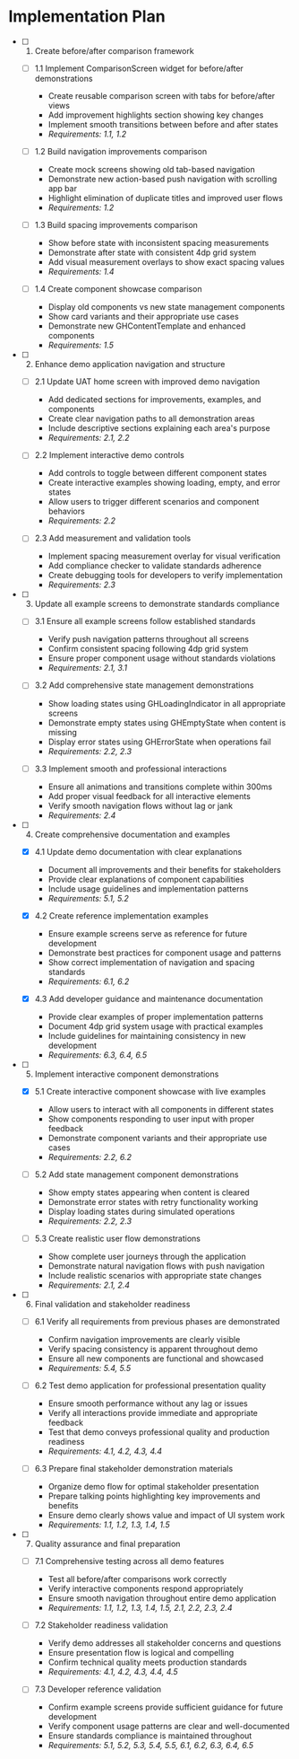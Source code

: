 # Implementation Plan

- [ ] 1. Create before/after comparison framework
  - [ ] 1.1 Implement ComparisonScreen widget for before/after demonstrations
    - Create reusable comparison screen with tabs for before/after views
    - Add improvement highlights section showing key changes
    - Implement smooth transitions between before and after states
    - _Requirements: 1.1, 1.2_
  
  - [ ] 1.2 Build navigation improvements comparison
    - Create mock screens showing old tab-based navigation
    - Demonstrate new action-based push navigation with scrolling app bar
    - Highlight elimination of duplicate titles and improved user flows
    - _Requirements: 1.2_
  
  - [ ] 1.3 Build spacing improvements comparison
    - Show before state with inconsistent spacing measurements
    - Demonstrate after state with consistent 4dp grid system
    - Add visual measurement overlays to show exact spacing values
    - _Requirements: 1.4_
  
  - [ ] 1.4 Create component showcase comparison
    - Display old components vs new state management components
    - Show card variants and their appropriate use cases
    - Demonstrate new GHContentTemplate and enhanced components
    - _Requirements: 1.5_

- [ ] 2. Enhance demo application navigation and structure
  - [ ] 2.1 Update UAT home screen with improved demo navigation
    - Add dedicated sections for improvements, examples, and components
    - Create clear navigation paths to all demonstration areas
    - Include descriptive sections explaining each area's purpose
    - _Requirements: 2.1, 2.2_
  
  - [ ] 2.2 Implement interactive demo controls
    - Add controls to toggle between different component states
    - Create interactive examples showing loading, empty, and error states
    - Allow users to trigger different scenarios and component behaviors
    - _Requirements: 2.2_
  
  - [ ] 2.3 Add measurement and validation tools
    - Implement spacing measurement overlay for visual verification
    - Add compliance checker to validate standards adherence
    - Create debugging tools for developers to verify implementation
    - _Requirements: 2.3_

- [ ] 3. Update all example screens to demonstrate standards compliance
  - [ ] 3.1 Ensure all example screens follow established standards
    - Verify push navigation patterns throughout all screens
    - Confirm consistent spacing following 4dp grid system
    - Ensure proper component usage without standards violations
    - _Requirements: 2.1, 3.1_
  
  - [ ] 3.2 Add comprehensive state management demonstrations
    - Show loading states using GHLoadingIndicator in all appropriate screens
    - Demonstrate empty states using GHEmptyState when content is missing
    - Display error states using GHErrorState when operations fail
    - _Requirements: 2.2, 2.3_
  
  - [ ] 3.3 Implement smooth and professional interactions
    - Ensure all animations and transitions complete within 300ms
    - Add proper visual feedback for all interactive elements
    - Verify smooth navigation flows without lag or jank
    - _Requirements: 2.4_

- [ ] 4. Create comprehensive documentation and examples
  - [x] 4.1 Update demo documentation with clear explanations
    - Document all improvements and their benefits for stakeholders
    - Provide clear explanations of component capabilities
    - Include usage guidelines and implementation patterns
    - _Requirements: 5.1, 5.2_
  
  - [x] 4.2 Create reference implementation examples
    - Ensure example screens serve as reference for future development
    - Demonstrate best practices for component usage and patterns
    - Show correct implementation of navigation and spacing standards
    - _Requirements: 6.1, 6.2_
  
  - [x] 4.3 Add developer guidance and maintenance documentation
    - Provide clear examples of proper implementation patterns
    - Document 4dp grid system usage with practical examples
    - Include guidelines for maintaining consistency in new development
    - _Requirements: 6.3, 6.4, 6.5_

- [ ] 5. Implement interactive component demonstrations
  - [x] 5.1 Create interactive component showcase with live examples
    - Allow users to interact with all components in different states
    - Show components responding to user input with proper feedback
    - Demonstrate component variants and their appropriate use cases
    - _Requirements: 2.2, 6.2_
  
  - [ ] 5.2 Add state management component demonstrations
    - Show empty states appearing when content is cleared
    - Demonstrate error states with retry functionality working
    - Display loading states during simulated operations
    - _Requirements: 2.2, 2.3_
  
  - [ ] 5.3 Create realistic user flow demonstrations
    - Show complete user journeys through the application
    - Demonstrate natural navigation flows with push navigation
    - Include realistic scenarios with appropriate state changes
    - _Requirements: 2.1, 2.4_

- [ ] 6. Final validation and stakeholder readiness
  - [ ] 6.1 Verify all requirements from previous phases are demonstrated
    - Confirm navigation improvements are clearly visible
    - Verify spacing consistency is apparent throughout demo
    - Ensure all new components are functional and showcased
    - _Requirements: 5.4, 5.5_
  
  - [ ] 6.2 Test demo application for professional presentation quality
    - Ensure smooth performance without any lag or issues
    - Verify all interactions provide immediate and appropriate feedback
    - Test that demo conveys professional quality and production readiness
    - _Requirements: 4.1, 4.2, 4.3, 4.4_
  
  - [ ] 6.3 Prepare final stakeholder demonstration materials
    - Organize demo flow for optimal stakeholder presentation
    - Prepare talking points highlighting key improvements and benefits
    - Ensure demo clearly shows value and impact of UI system work
    - _Requirements: 1.1, 1.2, 1.3, 1.4, 1.5_

- [ ] 7. Quality assurance and final preparation
  - [ ] 7.1 Comprehensive testing across all demo features
    - Test all before/after comparisons work correctly
    - Verify interactive components respond appropriately
    - Ensure smooth navigation throughout entire demo application
    - _Requirements: 1.1, 1.2, 1.3, 1.4, 1.5, 2.1, 2.2, 2.3, 2.4_
  
  - [ ] 7.2 Stakeholder readiness validation
    - Verify demo addresses all stakeholder concerns and questions
    - Ensure presentation flow is logical and compelling
    - Confirm technical quality meets production standards
    - _Requirements: 4.1, 4.2, 4.3, 4.4, 4.5_
  
  - [ ] 7.3 Developer reference validation
    - Confirm example screens provide sufficient guidance for future development
    - Verify component usage patterns are clear and well-documented
    - Ensure standards compliance is maintained throughout
    - _Requirements: 5.1, 5.2, 5.3, 5.4, 5.5, 6.1, 6.2, 6.3, 6.4, 6.5_
